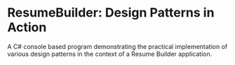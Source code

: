 # ResumeBuilder: Design Patterns in Action
A C# console based program demonstrating the practical implementation of various design patterns in the context of a Resume Builder application.
